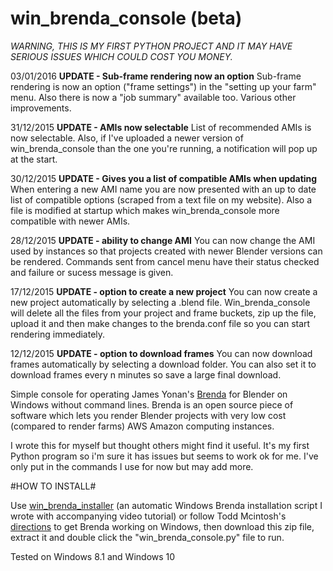 # win_brenda_console (beta)

*WARNING, THIS IS MY FIRST PYTHON PROJECT AND IT MAY HAVE SERIOUS ISSUES WHICH COULD COST YOU MONEY.*

03/01/2016 **UPDATE - Sub-frame rendering now an option**
Sub-frame rendering is now an option ("frame settings") in the "setting up your farm" menu. Also there is now a "job summary" available too. Various other improvements.

31/12/2015 **UPDATE - AMIs now selectable**
List of recommended AMIs is now selectable. Also, if I've uploaded a newer version of win_brenda_console than the one you're running, a notification will pop up at the start.

30/12/2015 **UPDATE - Gives you a list of compatible AMIs when updating**
When entering a new AMI name you are now presented with an up to date list of compatible options (scraped from a text file on my website). Also a file is modified at startup which makes win_brenda_console more compatible with newer AMIs.

28/12/2015 **UPDATE - ability to change AMI**
You can now change the AMI used by instances so that projects created with newer Blender versions can be rendered. Commands sent from cancel menu have their status checked and failure or sucess message is given.

17/12/2015 **UPDATE - option to create a new project**
You can now create a new project automatically by selecting a .blend file. Win_brenda_console will delete all the files from your project and frame buckets, zip up the file, upload it and then make changes to the brenda.conf file so you can start rendering immediately.

12/12/2015 **UPDATE - option to download frames**
You can now download frames automatically by selecting a download folder. You can also set it to download frames every n minutes so save a large final download.


Simple console for operating James Yonan's [Brenda](https://github.com/jamesyonan/brenda) for Blender on Windows without command lines. Brenda is an open source piece of software which lets you render Blender projects with very low cost (compared to render farms) AWS Amazon computing instances.

I wrote this for myself but thought others might find it useful. It's my first Python program so i'm sure it has issues but seems to work ok for me. I've only put in the commands I use for now but may add more.
 
#HOW TO INSTALL#

Use [win_brenda_installer](https://github.com/rider-rebooted/win_brenda_installer) (an automatic Windows Brenda installation script I wrote with accompanying video tutorial) or follow Todd Mcintosh's [directions](http://brendapro.com/forum/viewtopic.php?f=0&t=76&sid=e6bc8c5335e35bab0605da5a5a6f9965) to get Brenda working on Windows, then download this zip file, extract it and double click the "win_brenda_console.py" file to run.


Tested on Windows 8.1 and Windows 10


